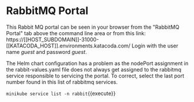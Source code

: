 # RabbitMQ Portal #

This Rabbit MQ portal can be seen in your browser from the "RabbitMQ Portal" tab above the command line area or from this link: https://[[HOST_SUBDOMAIN]]-31000-[[KATACODA_HOST]].environments.katacoda.com/
Login with the user name _guest_ and password _guest_.

The Helm chart configuration has a problem as the nodePort assignment in the rabbit-values.yaml file does not always get assigned to the rabbitmq service responsible to servicing the portal. To correct, select the last port number found in this list of rabbitmq services.

`minikube service list -n rabbit`{{execute}}
